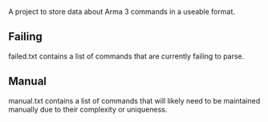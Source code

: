 A project to store data about Arma 3 commands in a useable format.

## Failing

failed.txt contains a list of commands that are currently failing to parse.

## Manual

manual.txt contains a list of commands that will likely need to be maintained manually due to their complexity or uniqueness.
